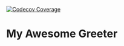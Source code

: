 [![Codecov Coverage](https://img.shields.io/codecov/c/github/mishelen/ts-example-publish/coverage.svg?style=flat-square)](https://codecov.io/gh/mishelen/ts-example-publish/)

# My Awesome Greeter
